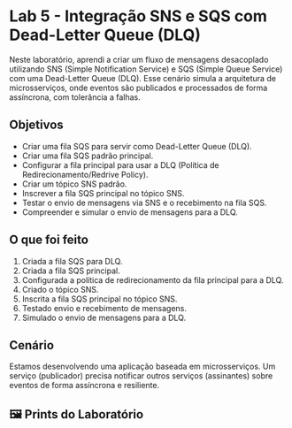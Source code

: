 # Lab 5 - Integração SNS e SQS com Dead-Letter Queue (DLQ)

Neste laboratório, aprendi a criar um fluxo de mensagens desacoplado utilizando SNS (Simple Notification Service) e SQS (Simple Queue Service) com uma Dead-Letter Queue (DLQ). Esse cenário simula a arquitetura de microsserviços, onde eventos são publicados e processados de forma assíncrona, com tolerância a falhas.

## Objetivos

- Criar uma fila SQS para servir como Dead-Letter Queue (DLQ).
- Criar uma fila SQS padrão principal.
- Configurar a fila principal para usar a DLQ (Política de Redirecionamento/Redrive Policy).
- Criar um tópico SNS padrão.
- Inscrever a fila SQS principal no tópico SNS.
- Testar o envio de mensagens via SNS e o recebimento na fila SQS.
- Compreender e simular o envio de mensagens para a DLQ.

## O que foi feito

1. Criada a fila SQS para DLQ.
2. Criada a fila SQS principal.
3. Configurada a política de redirecionamento da fila principal para a DLQ.
4. Criado o tópico SNS.
5. Inscrita a fila SQS principal no tópico SNS.
6. Testado envio e recebimento de mensagens.
7. Simulado o envio de mensagens para a DLQ.

## Cenário
Estamos desenvolvendo uma aplicação baseada em microsserviços. Um serviço (publicador) precisa notificar outros serviços (assinantes) sobre eventos de forma assíncrona e resiliente.

## 🖼️ Prints do Laboratório


